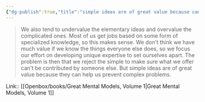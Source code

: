 ```yaml
---
{"dg-publish":true,"title":"simple ideas are of great value because can prevent complex problems","tags":["quotes"],"date":"2024-05-06T10:21:25+03:00","modified_at":"2024-05-22T15:34:42+03:00","aliases":"simple ideas are of great value because can prevent complex problems","dg-path":"/quotes/202405061021.md","permalink":"/quotes/202405061021/","dgPassFrontmatter":true}
---
```



> We also tend to undervalue the elementary ideas and overvalue the complicated ones. Most of us get jobs based on some form of specialized knowledge, so this makes sense. We don’t think we have much value if we know the things everyone else does, so we focus our effort on developing unique expertise to set ourselves apart. The problem is then that we reject the simple to make sure what we offer can’t be contributed by someone else. But simple ideas are of great value because they can help us prevent complex problems.

Link:: [[Openbox/books/Great Mental Models, Volume 1|Great Mental Models, Volume 1]]
